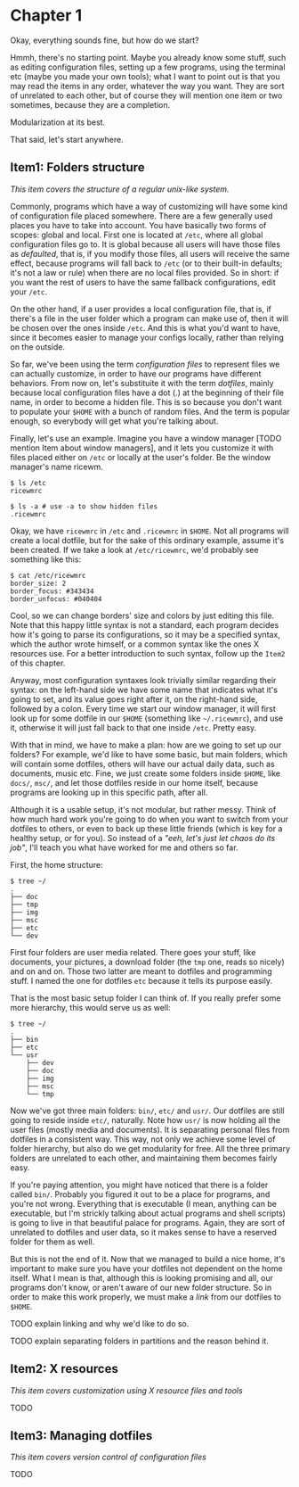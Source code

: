 # Chapter 1

Okay, everything sounds fine, but how do we start?

Hmmh, there's no starting point. Maybe you already know
some stuff, such as editing configuration files, setting up
a few programs, using the terminal etc (maybe you made your
own tools); what I want to point out is that you may
read the items in any order, whatever the way you want. They
are sort of unrelated to each other, but of course they will
mention one item or two sometimes, because they are a completion.

Modularization at its best.

That said, let's start anywhere.

## Item1: Folders structure

*This item covers the structure of a regular unix-like system.*

Commonly, programs which have a way of customizing will have
some kind of configuration file placed somewhere. There are
a few generally used places you have to take into account. You
have basically two forms of scopes: global and local. First one
is located at `/etc`, where all global configuration files go to.
It is global because all users will have those files as *defaulted*,
that is, if you modify those files, all users will receive
the same effect, because programs will fall back to `/etc` (or
to their built-in defaults; it's not a law or rule) when there are
no local files provided. So in short: if you want the rest of users
to have the same fallback configurations, edit your `/etc`.

On the other hand, if a user provides a local configuration file,
that is, if there's a file in the user folder which a program can
make use of, then it will be chosen over the ones inside `/etc`. And
this is what you'd want to have, since it becomes easier to manage
your configs locally, rather than relying on the outside.

So far, we've been using the term *configuration files* to represent
files we can actually customize, in order to have our programs
have different behaviors. From now on, let's substituite it with
the term *dotfiles*, mainly because local configuration files
have a dot (.) at the beginning of their file name, in order to
become a hidden file. This is so because you don't want
to populate your `$HOME` with a bunch of random files. And
the term is popular enough, so everybody will get what you're
talking about.

Finally, let's use an example. Imagine you have a
window manager [TODO mention Item about window managers], and
it lets you customize it with files
placed either on `/etc` or locally at the user's folder. Be the window
manager's name ricewm.

    $ ls /etc
    ricewmrc

    $ ls -a # use -a to show hidden files
    .ricewmrc

Okay, we have `ricewmrc` in `/etc` and `.ricewmrc` in `$HOME`. Not
all programs will create a local dotfile, but for the sake of this
ordinary example, assume it's been created. If we take a look at
`/etc/ricewmrc`, we'd probably see something like this:

    $ cat /etc/ricewmrc
    border_size: 2
    border_focus: #343434
    border_unfocus: #040404

Cool, so we can change borders' size and colors by just editing
this file. Note that this happy little syntax is not a standard,
each program decides how it's going to parse its configurations,
so it may be a specified syntax, which the author wrote himself,
or a common syntax like the ones X resources use. For a better
introduction to such syntax, follow up the `Item2` of this
chapter.

Anyway, most configuration syntaxes look
trivially similar regarding their syntax: on the left-hand side
we have some name that indicates what it's going to set, and
its value goes right after it, on the right-hand side, followed
by a colon. Every time we start our window manager, it will first
look up for some dotfile in our `$HOME` (something like `~/.ricewmrc`),
and use it, otherwise it will just fall back to that one
inside `/etc`. Pretty easy.

With that in mind, we have to make a plan: how are we going to
set up our folders? For example, we'd like to have some basic, but
main folders, which will contain some dotfiles, others will have
our actual daily data, such as documents, music etc. Fine, we just
create some folders inside `$HOME`, like `docs/`, `msc/`, and let
those dotfiles reside in our home itself, because programs are looking
up in this specific path, after all.

Although it is a usable setup,
it's not modular, but rather messy. Think of how much hard work
you're going to do when you want to switch from your dotfiles to others,
or even to back up these little friends (which is key for a healthy
setup, or for you). So instead of a *"eeh, let's just let chaos do its
job"*, I'll teach you what have worked for me and others so far.

First, the home structure:

    $ tree ~/
    .
    ├── doc
    ├── tmp
    ├── img
    ├── msc
    ├── etc
    └── dev

First four folders are user media related. There goes
your stuff, like documents, your pictures, a download folder
(the `tmp` one, reads so nicely) and on and on. Those two latter
are meant to dotfiles and programming stuff. I named the one for
dotfiles `etc` because it tells its purpose easily.

That is the most basic setup folder I can think of. If you really
prefer some more hierarchy, this would serve us as well:

    $ tree ~/
    .
    ├── bin
    ├── etc
    └── usr
        ├── dev
        ├── doc
        ├── img
        ├── msc
        └── tmp

Now we've got three main folders: `bin/`, `etc/` and `usr/`.
Our dotfiles are still going to reside inside `etc/`,
naturally. Note how `usr/` is now holding all the user
files (mostly media and documents). It is separating
personal files from dotfiles in a consistent way. This way,
not only we achieve some level of folder hierarchy, but
also do we get modularity for free. All the three primary folders are
unrelated to each other, and maintaining them becomes fairly easy.

If you're paying attention, you might have noticed that there
is a folder called `bin/`. Probably you figured it out to be
a place for programs, and you're not wrong. Everything that is
executable (I mean, anything can be executable, but I'm
strickly talking about actual programs and shell scripts) is going
to live in that beautiful palace for programs. Again, they are
sort of unrelated to dotfiles and user data, so it makes sense
to have a reserved folder for them as well.

But this is not the end of it. Now that we managed
to build a nice home, it's important to make sure
you have your dotfiles not dependent on the home itself.
What I mean is that, although this is looking promising and all,
our programs don't know, or aren't aware of our new folder structure.
So in order to make this work properly, we must make a *link* from
our dotfiles to `$HOME`.

TODO explain linking and why we'd like to do so.

TODO explain separating folders in partitions and the reason
behind it.


## Item2: X resources

*This item covers customization using X resource files and tools*

TODO

## Item3: Managing dotfiles

*This item covers version control of configuration files*

TODO


